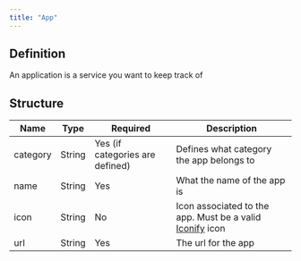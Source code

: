 ```yaml
---
title: "App"
---
```


## Definition

An application is a service you want to keep track of

## Structure

| Name     | Type   | Required                        | Description                              |
| -------- | ------ | ------------------------------- | ---------------------------------------- |
| category | String | Yes (if categories are defined) | Defines what category the app belongs to |
| name     | String | Yes                             | What the name of the app is              |
| icon     | String    | No                              | Icon associated to the app. Must be a valid [Iconify](https://icon-sets.iconify.design/) icon               |
| url      | String | Yes                             | The url for the app                      |
